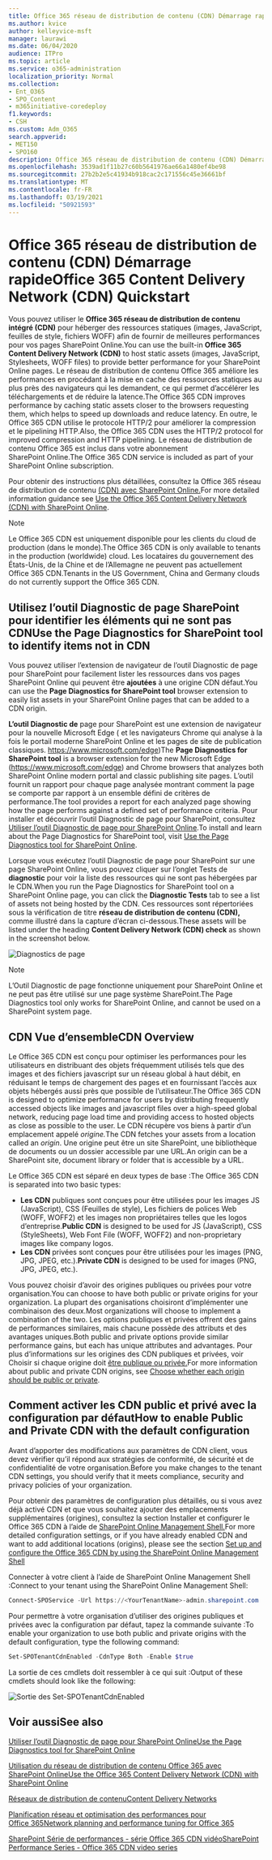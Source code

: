 ```yaml
---
title: Office 365 réseau de distribution de contenu (CDN) Démarrage rapide
ms.author: kvice
author: kelleyvice-msft
manager: laurawi
ms.date: 06/04/2020
audience: ITPro
ms.topic: article
ms.service: o365-administration
localization_priority: Normal
ms.collection:
- Ent_O365
- SPO_Content
- m365initiative-coredeploy
f1.keywords:
- CSH
ms.custom: Adm_O365
search.appverid:
- MET150
- SPO160
description: Office 365 réseau de distribution de contenu (CDN) Démarrage rapide
ms.openlocfilehash: 3539ad1f11b27c60b5641976ae66a1480ef4be98
ms.sourcegitcommit: 27b2b2e5c41934b918cac2c171556c45e36661bf
ms.translationtype: MT
ms.contentlocale: fr-FR
ms.lasthandoff: 03/19/2021
ms.locfileid: "50921593"
---
```

# <a name="office-365-content-delivery-network-cdn-quickstart"></a><span data-ttu-id="e9968-103">Office 365 réseau de distribution de contenu (CDN) Démarrage rapide</span><span class="sxs-lookup"><span data-stu-id="e9968-103">Office 365 Content Delivery Network (CDN) Quickstart</span></span>

<span data-ttu-id="e9968-104">Vous pouvez utiliser le **Office 365 réseau de distribution de contenu intégré (CDN)** pour héberger des ressources statiques (images, JavaScript, feuilles de style, fichiers WOFF) afin de fournir de meilleures performances pour vos pages SharePoint Online.</span><span class="sxs-lookup"><span data-stu-id="e9968-104">You can use the built-in **Office 365 Content Delivery Network (CDN)** to host static assets (images, JavaScript, Stylesheets, WOFF files) to provide better performance for your SharePoint Online pages.</span></span> <span data-ttu-id="e9968-105">Le réseau de distribution de contenu Office 365 améliore les performances en procédant à la mise en cache des ressources statiques au plus près des navigateurs qui les demandent, ce qui permet d’accélérer les téléchargements et de réduire la latence.</span><span class="sxs-lookup"><span data-stu-id="e9968-105">The Office 365 CDN improves performance by caching static assets closer to the browsers requesting them, which helps to speed up downloads and reduce latency.</span></span> <span data-ttu-id="e9968-106">En outre, le Office 365 CDN utilise le protocole HTTP/2 pour améliorer la compression et le pipelining HTTP.</span><span class="sxs-lookup"><span data-stu-id="e9968-106">Also, the Office 365 CDN uses the HTTP/2 protocol for improved compression and HTTP pipelining.</span></span> <span data-ttu-id="e9968-107">Le réseau de distribution de contenu Office 365 est inclus dans votre abonnement SharePoint Online.</span><span class="sxs-lookup"><span data-stu-id="e9968-107">The Office 365 CDN service is included as part of your SharePoint Online subscription.</span></span>

<span data-ttu-id="e9968-108">Pour obtenir des instructions plus détaillées, consultez la Office 365 réseau de distribution de contenu [(CDN) avec SharePoint Online.](use-microsoft-365-cdn-with-spo.md)</span><span class="sxs-lookup"><span data-stu-id="e9968-108">For more detailed information guidance see [Use the Office 365 Content Delivery Network (CDN) with SharePoint Online](use-microsoft-365-cdn-with-spo.md).</span></span>

>[!NOTE]
><span data-ttu-id="e9968-109">Le Office 365 CDN est uniquement disponible pour les clients du cloud de production (dans le monde).</span><span class="sxs-lookup"><span data-stu-id="e9968-109">The Office 365 CDN is only available to tenants in the production (worldwide) cloud.</span></span> <span data-ttu-id="e9968-110">Les locataires du gouvernement des États-Unis, de la Chine et de l’Allemagne ne peuvent pas actuellement Office 365 CDN.</span><span class="sxs-lookup"><span data-stu-id="e9968-110">Tenants in the US Government, China and Germany clouds do not currently support the Office 365 CDN.</span></span>

## <a name="use-the-page-diagnostics-for-sharepoint-tool-to-identify-items-not-in-cdn"></a><span data-ttu-id="e9968-111">Utilisez l’outil Diagnostic de page SharePoint pour identifier les éléments qui ne sont pas CDN</span><span class="sxs-lookup"><span data-stu-id="e9968-111">Use the Page Diagnostics for SharePoint tool to identify items not in CDN</span></span>

<span data-ttu-id="e9968-112">Vous pouvez utiliser l’extension de navigateur de l’outil Diagnostic de page pour SharePoint pour facilement lister les ressources dans vos pages SharePoint Online qui peuvent être **ajoutées** à une origine CDN défaut.</span><span class="sxs-lookup"><span data-stu-id="e9968-112">You can use the **Page Diagnostics for SharePoint tool** browser extension to easily list assets in your SharePoint Online pages that can be added to a CDN origin.</span></span>

<span data-ttu-id="e9968-113">**L’outil Diagnostic de** page pour SharePoint est une extension de navigateur pour la nouvelle Microsoft Edge ( et les navigateurs Chrome qui analyse à la fois le portail moderne SharePoint Online et les pages de site de publication classiques. https://www.microsoft.com/edge)</span><span class="sxs-lookup"><span data-stu-id="e9968-113">The **Page Diagnostics for SharePoint tool** is a browser extension for the new Microsoft Edge (https://www.microsoft.com/edge) and Chrome browsers that analyzes both SharePoint Online modern portal and classic publishing site pages.</span></span> <span data-ttu-id="e9968-114">L’outil fournit un rapport pour chaque page analysée montrant comment la page se comporte par rapport à un ensemble défini de critères de performance.</span><span class="sxs-lookup"><span data-stu-id="e9968-114">The tool provides a report for each analyzed page showing how the page performs against a defined set of performance criteria.</span></span> <span data-ttu-id="e9968-115">Pour installer et découvrir l’outil Diagnostic de page pour SharePoint, consultez [Utiliser l’outil Diagnostic de page pour SharePoint Online](./page-diagnostics-for-spo.md).</span><span class="sxs-lookup"><span data-stu-id="e9968-115">To install and learn about the Page Diagnostics for SharePoint tool, visit [Use the Page Diagnostics tool for SharePoint Online](./page-diagnostics-for-spo.md).</span></span>

<span data-ttu-id="e9968-116">Lorsque vous exécutez l’outil Diagnostic de page pour SharePoint sur une page SharePoint Online, vous pouvez cliquer sur l’onglet Tests de **diagnostic** pour voir la liste des ressources qui ne sont pas hébergées par le CDN.</span><span class="sxs-lookup"><span data-stu-id="e9968-116">When you run the Page Diagnostics for SharePoint tool on a SharePoint Online page, you can click the **Diagnostic Tests** tab to see a list of assets not being hosted by the CDN.</span></span> <span data-ttu-id="e9968-117">Ces ressources sont répertoriées sous la vérification de titre **réseau de distribution de contenu (CDN),** comme illustré dans la capture d’écran ci-dessous.</span><span class="sxs-lookup"><span data-stu-id="e9968-117">These assets will be listed under the heading **Content Delivery Network (CDN) check** as shown in the screenshot below.</span></span>

![Diagnostics de page](../media/page-diagnostics-for-spo/pagediag-results-general.PNG)

>[!NOTE]
><span data-ttu-id="e9968-119">L’Outil Diagnostic de page fonctionne uniquement pour SharePoint Online et ne peut pas être utilisé sur une page système SharePoint.</span><span class="sxs-lookup"><span data-stu-id="e9968-119">The Page Diagnostics tool only works for SharePoint Online, and cannot be used on a SharePoint system page.</span></span>

## <a name="cdn-overview"></a><span data-ttu-id="e9968-120">CDN Vue d’ensemble</span><span class="sxs-lookup"><span data-stu-id="e9968-120">CDN Overview</span></span>

<span data-ttu-id="e9968-121">Le Office 365 CDN est conçu pour optimiser les performances pour les utilisateurs en distribuant des objets fréquemment utilisés tels que des images et des fichiers javascript sur un réseau global à haut débit, en réduisant le temps de chargement des pages et en fournissant l’accès aux objets hébergés aussi près que possible de l’utilisateur.</span><span class="sxs-lookup"><span data-stu-id="e9968-121">The Office 365 CDN is designed to optimize performance for users by distributing frequently accessed objects like images and javascript files over a high-speed global network, reducing page load time and providing access to hosted objects as close as possible to the user.</span></span> <span data-ttu-id="e9968-122">Le CDN récupère vos biens à partir d’un emplacement appelé _origine._</span><span class="sxs-lookup"><span data-stu-id="e9968-122">The CDN fetches your assets from a location called an _origin_.</span></span> <span data-ttu-id="e9968-123">Une origine peut être un site SharePoint, une bibliothèque de documents ou un dossier accessible par une URL.</span><span class="sxs-lookup"><span data-stu-id="e9968-123">An origin can be a SharePoint site, document library or folder that is accessible by a URL.</span></span>

<span data-ttu-id="e9968-124">Le Office 365 CDN est séparé en deux types de base :</span><span class="sxs-lookup"><span data-stu-id="e9968-124">The Office 365 CDN is separated into two basic types:</span></span>

- <span data-ttu-id="e9968-125">**Les CDN** publiques sont conçues pour être utilisées pour les images JS (JavaScript), CSS (Feuilles de style), Les fichiers de polices Web (WOFF, WOFF2) et les images non propriétaires telles que les logos d’entreprise.</span><span class="sxs-lookup"><span data-stu-id="e9968-125">**Public CDN** is designed to be used for JS (JavaScript), CSS (StyleSheets), Web Font File (WOFF, WOFF2) and non-proprietary images like company logos.</span></span>
- <span data-ttu-id="e9968-126">**Les CDN** privées sont conçues pour être utilisées pour les images (PNG, JPG, JPEG, etc.).</span><span class="sxs-lookup"><span data-stu-id="e9968-126">**Private CDN** is designed to be used for images (PNG, JPG, JPEG, etc.).</span></span>

<span data-ttu-id="e9968-127">Vous pouvez choisir d’avoir des origines publiques ou privées pour votre organisation.</span><span class="sxs-lookup"><span data-stu-id="e9968-127">You can choose to have both public or private origins for your organization.</span></span> <span data-ttu-id="e9968-128">La plupart des organisations choisiront d’implémenter une combinaison des deux.</span><span class="sxs-lookup"><span data-stu-id="e9968-128">Most organizations will choose to implement a combination of the two.</span></span> <span data-ttu-id="e9968-129">Les options publiques et privées offrent des gains de performances similaires, mais chacune possède des attributs et des avantages uniques.</span><span class="sxs-lookup"><span data-stu-id="e9968-129">Both public and private options provide similar performance gains, but each has unique attributes and advantages.</span></span> <span data-ttu-id="e9968-130">Pour plus d’informations sur les origines des CDN publiques et privées, voir Choisir si chaque origine doit [être publique ou privée.](use-microsoft-365-cdn-with-spo.md#CDNOriginChoosePublicPrivate)</span><span class="sxs-lookup"><span data-stu-id="e9968-130">For more information about public and private CDN origins, see [Choose whether each origin should be public or private](use-microsoft-365-cdn-with-spo.md#CDNOriginChoosePublicPrivate).</span></span>

## <a name="how-to-enable-public-and-private-cdn-with-the-default-configuration"></a><span data-ttu-id="e9968-131">Comment activer les CDN public et privé avec la configuration par défaut</span><span class="sxs-lookup"><span data-stu-id="e9968-131">How to enable Public and Private CDN with the default configuration</span></span>
<span data-ttu-id="e9968-132">Avant d’apporter des modifications aux paramètres de CDN client, vous devez vérifier qu’il répond aux stratégies de conformité, de sécurité et de confidentialité de votre organisation.</span><span class="sxs-lookup"><span data-stu-id="e9968-132">Before you make changes to the tenant CDN settings, you should verify that it meets compliance, security and privacy policies of your organization.</span></span>

<span data-ttu-id="e9968-133">Pour obtenir des paramètres de configuration plus détaillés, ou si vous avez déjà activé CDN et que vous souhaitez ajouter des emplacements supplémentaires (origines), consultez la section Installer et configurer le Office 365 CDN à l’aide de [SharePoint Online Management Shell.](use-microsoft-365-cdn-with-spo.md#set-up-and-configure-the-office-365-cdn-by-using-the-sharepoint-online-management-shell)</span><span class="sxs-lookup"><span data-stu-id="e9968-133">For more detailed configuration settings, or if you have already enabled CDN and want to add additional locations (origins), please see the section [Set up and configure the Office 365 CDN by using the SharePoint Online Management Shell](use-microsoft-365-cdn-with-spo.md#set-up-and-configure-the-office-365-cdn-by-using-the-sharepoint-online-management-shell)</span></span>

<span data-ttu-id="e9968-134">Connecter à votre client à l’aide de SharePoint Online Management Shell :</span><span class="sxs-lookup"><span data-stu-id="e9968-134">Connect to your tenant using the SharePoint Online Management Shell:</span></span>

```PowerShell
Connect-SPOService -Url https://<YourTenantName>-admin.sharepoint.com
```

<span data-ttu-id="e9968-135">Pour permettre à votre organisation d’utiliser des origines publiques et privées avec la configuration par défaut, tapez la commande suivante :</span><span class="sxs-lookup"><span data-stu-id="e9968-135">To enable your organization to use both public and private origins with the default configuration, type the following command:</span></span>

```PowerShell
Set-SPOTenantCdnEnabled -CdnType Both -Enable $true
```

<span data-ttu-id="e9968-136">La sortie de ces cmdlets doit ressembler à ce qui suit :</span><span class="sxs-lookup"><span data-stu-id="e9968-136">Output of these cmdlets should look like the following:</span></span>

![Sortie des Set-SPOTenantCdnEnabled](../media/O365-CDN/o365-cdn-enable-output.png)

## <a name="see-also"></a><span data-ttu-id="e9968-138">Voir aussi</span><span class="sxs-lookup"><span data-stu-id="e9968-138">See also</span></span>

[<span data-ttu-id="e9968-139">Utiliser l’outil Diagnostic de page pour SharePoint Online</span><span class="sxs-lookup"><span data-stu-id="e9968-139">Use the Page Diagnostics tool for SharePoint Online</span></span>](./page-diagnostics-for-spo.md)

[<span data-ttu-id="e9968-140">Utilisation du réseau de distribution de contenu Office 365 avec SharePoint Online</span><span class="sxs-lookup"><span data-stu-id="e9968-140">Use the Office 365 Content Delivery Network (CDN) with SharePoint Online</span></span>](use-microsoft-365-cdn-with-spo.md)

[<span data-ttu-id="e9968-141">Réseaux de distribution de contenu</span><span class="sxs-lookup"><span data-stu-id="e9968-141">Content Delivery Networks</span></span>](./content-delivery-networks.md)

[<span data-ttu-id="e9968-142">Planification réseau et optimisation des performances pour Office 365</span><span class="sxs-lookup"><span data-stu-id="e9968-142">Network planning and performance tuning for Office 365</span></span>](./network-planning-and-performance.md)

[<span data-ttu-id="e9968-143">SharePoint Série de performances - série Office 365 CDN vidéo</span><span class="sxs-lookup"><span data-stu-id="e9968-143">SharePoint Performance Series - Office 365 CDN video series</span></span>](https://www.youtube.com/playlist?list=PLR9nK3mnD-OWMfr1BA9mr5oCw2aJXw4WA)